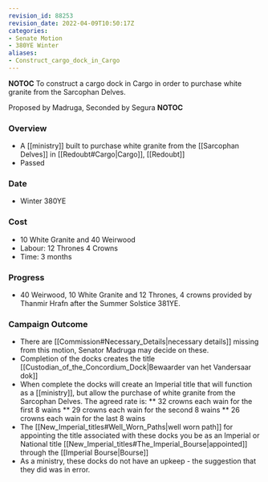 ```yaml
---
revision_id: 88253
revision_date: 2022-04-09T10:50:17Z
categories:
- Senate Motion
- 380YE Winter
aliases:
- Construct_cargo_dock_in_Cargo
---
```



__NOTOC__
To construct a cargo dock in Cargo in order to purchase white granite from the Sarcophan Delves.

Proposed by Madruga, Seconded by Segura
__NOTOC__
### Overview
* A [[ministry]] built to purchase white granite from the [[Sarcophan Delves]] in [[Redoubt#Cargo|Cargo]], [[Redoubt]]
* Passed

### Date
* Winter 380YE

### Cost
* 10 White Granite and 40 Weirwood
* Labour: 12 Thrones 4 Crowns 
* Time: 3 months

### Progress
* 40 Weirwood, 10 White Granite and 12 Thrones, 4 crowns provided by Thanmir Hrafn after the Summer Solstice 381YE.

### Campaign Outcome
* There are [[Commission#Necessary_Details|necessary details]] missing from this motion, Senator Madruga may decide on these.
* Completion of the docks creates the title [[Custodian_of_the_Concordium_Dock|Bewaarder van het Vandersaar dok]]
* When complete the docks will create an Imperial title that will function as a [[ministry]], but allow the purchase of white granite from the Sarcophan Delves. The agreed rate is:
** 32 crowns each wain for the first 8 wains
** 29 crowns each wain for the second 8 wains
** 26 crowns each wain for the last 8 wains
* The [[New_Imperial_titles#Well_Worn_Paths|well worn path]] for appointing the title associated with these docks you be as an Imperial or National title [[New_Imperial_titles#The_Imperial_Bourse|appointed]] through the [[Imperial Bourse|Bourse]]
* As a ministry, these docks do not have an upkeep - the suggestion that they did was in error.